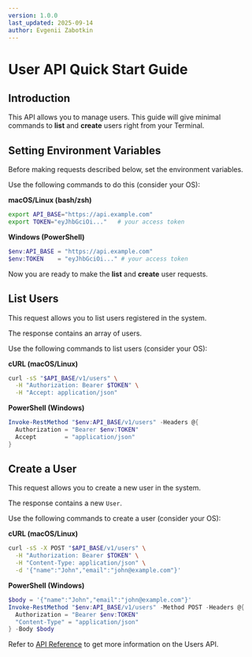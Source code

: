```yaml
---
version: 1.0.0
last_updated: 2025-09-14
author: Evgenii Zabotkin
---
```


# User API Quick Start Guide

## Introduction

This API allows you to manage users. This guide will give minimal commands to **list** and **create** users right from your Terminal.

## Setting Environment Variables

Before making requests described below, set the environment variables. 

Use the following commands to do this (consider your OS):

**macOS/Linux (bash/zsh)**

```bash
export API_BASE="https://api.example.com"
export TOKEN="eyJhbGciOi..."   # your access token
```

**Windows (PowerShell)**

```powershell
$env:API_BASE = "https://api.example.com"
$env:TOKEN    = "eyJhbGciOi..." # your access token
```

Now you are ready to make the **list** and **create** user requests.

## List Users

This request allows you to list users registered in the system.

The response contains an array of users.

Use the following commands to list users (consider your OS):

**cURL (macOS/Linux)**

```bash
curl -sS "$API_BASE/v1/users" \
  -H "Authorization: Bearer $TOKEN" \
  -H "Accept: application/json"
```

**PowerShell (Windows)**

```powershell
Invoke-RestMethod "$env:API_BASE/v1/users" -Headers @{
  Authorization = "Bearer $env:TOKEN"
  Accept        = "application/json"
}
```

## Create a User

This request allows you to create a new user in the system.

The response contains a new `User`.

Use the following commands to create a user (consider your OS):

**cURL (macOS/Linux)**

```bash
curl -sS -X POST "$API_BASE/v1/users" \
  -H "Authorization: Bearer $TOKEN" \
  -H "Content-Type: application/json" \
  -d '{"name":"John","email":"john@example.com"}'
```

**PowerShell (Windows)**

```powershell
$body = '{"name":"John","email":"john@example.com"}'
Invoke-RestMethod "$env:API_BASE/v1/users" -Method POST -Headers @{
  Authorization = "Bearer $env:TOKEN"
  "Content-Type" = "application/json"
} -Body $body
```

Refer to [API Reference](../reference/users.md) to get more information on the Users API.
